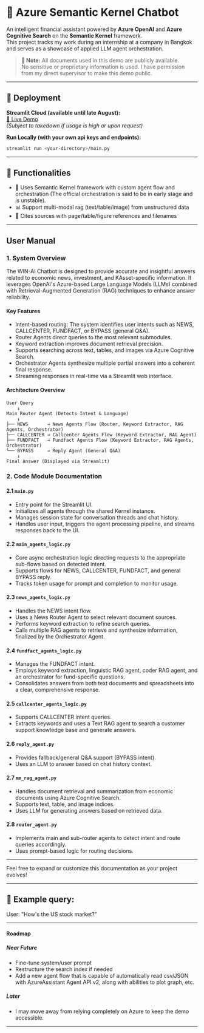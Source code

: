 # 💬 Azure Semantic Kernel Chatbot

An intelligent financial assistant powered by **Azure OpenAI** and **Azure Cognitive Search** on the **Semantic Kernel** framework.  
This project tracks my work during an internship at a company in Bangkok and serves as a showcase of applied LLM agent orchestration.

> **📄 Note:** All documents used in this demo are publicly available.  
> No sensitive or proprietary information is used.
> I have permission from my direct supervisor to make this demo public.

---

## 🚀 Deployment

**Streamlit Cloud (available until late August):**  
[🔗 Live Demo](https://mm-rag-agent-demo-xil5jtaiwjk6hnbtzkkh4x.streamlit.app/)  
*(Subject to takedown if usage is high or upon request)*

**Run Locally (with your own api keys and endpoints):**
```bash
streamlit run <your-directory>/main.py
```
---

## 🧠 Functionalities
- 🤖 Uses Semantic Kernel framework with custom agent flow and orchestration (The official orchestration is said to be in early stage and is unstable).
- 📊 Support multi-modal rag (text/table/image) from unstructured data
- 📁 Cites sources with page/table/figure references and filenames
---
## User Manual

### 1. System Overview

The WIN-AI Chatbot is designed to provide accurate and insightful answers related to economic news, investment, and KAsset-specific information. It leverages OpenAI's Azure-based Large Language Models (LLMs) combined with Retrieval-Augmented Generation (RAG) techniques to enhance answer reliability.

#### Key Features
- Intent-based routing: The system identifies user intents such as NEWS, CALLCENTER, FUNDFACT, or BYPASS (general Q&A).
- Router Agents direct queries to the most relevant submodules.
- Keyword extraction improves document retrieval precision.
- Supports searching across text, tables, and images via Azure Cognitive Search.
- Orchestrator Agents synthesize multiple partial answers into a coherent final response.
- Streaming responses in real-time via a Streamlit web interface.

#### Architecture Overview
```text
User Query
    ↓
Main Router Agent (Detects Intent & Language)
    ↓
├── NEWS       → News Agents Flow (Router, Keyword Extractor, RAG Agents, Orchestrator)
├── CALLCENTER → Callcenter Agents Flow (Keyword Extractor, RAG Agent)
├── FUNDFACT   → Fundfact Agents Flow (Keyword Extractor, RAG Agents, Orchestrator)
└── BYPASS     → Reply Agent (General Q&A)
    ↓
Final Answer (Displayed via Streamlit)
```

### 2. Code Module Documentation

#### 2.1 `main.py`  
- Entry point for the Streamlit UI.  
- Initializes all agents through the shared Kernel instance.  
- Manages session state for conversation threads and chat history.  
- Handles user input, triggers the agent processing pipeline, and streams responses back to the UI.

#### 2.2 `main_agents_logic.py`  
- Core async orchestration logic directing requests to the appropriate sub-flows based on detected intent.  
- Supports flows for NEWS, CALLCENTER, FUNDFACT, and general BYPASS reply.  
- Tracks token usage for prompt and completion to monitor usage.

#### 2.3 `news_agents_logic.py`  
- Handles the NEWS intent flow.  
- Uses a News Router Agent to select relevant document sources.  
- Performs keyword extraction to refine search queries.  
- Calls multiple RAG agents to retrieve and synthesize information, finalized by the Orchestrator Agent.

#### 2.4 `fundfact_agents_logic.py`  
- Manages the FUNDFACT intent.  
- Employs keyword extraction, linguistic RAG agent, coder RAG agent, and an orchestrator for fund-specific questions.  
- Consolidates answers from both text documents and spreadsheets into a clear, comprehensive response.

#### 2.5 `callcenter_agents_logic.py`  
- Supports CALLCENTER intent queries.  
- Extracts keywords and uses a Text RAG agent to search a customer support knowledge base and generate answers.

#### 2.6 `reply_agent.py`  
- Provides fallback/general Q&A support (BYPASS intent).  
- Uses an LLM to answer based on chat history context.

#### 2.7 `mm_rag_agent.py`  
- Handles document retrieval and summarization from economic documents using Azure Cognitive Search.  
- Supports text, table, and image indices.  
- Uses LLM for generating answers based on retrieved data.

#### 2.8 `router_agent.py`  
- Implements main and sub-router agents to detect intent and route queries accordingly.  
- Uses prompt-based logic for routing decisions.

---

Feel free to expand or customize this documentation as your project evolves!

---
## 💬 Example query:
User: "How's the US stock market?"

---
#### Roadmap
##### Near Future
- Fine-tune system/user prompt
- Restructure the search index if needed
- Add a new agent flow that is capable of automatically read csv/JSON with AzureAssistant Agent API v2, along with abilities to plot graph, etc.
##### Later
- I may move away from relying completely on Azure to keep the demo accessible.
---


